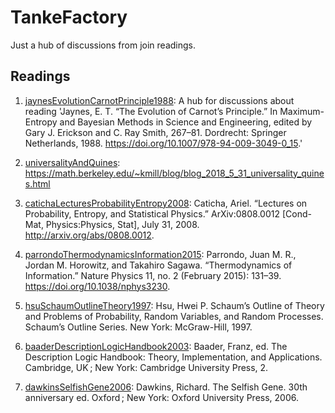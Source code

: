 # TankeFactory

Just a hub of discussions from join readings. 

## Readings

1. [jaynesEvolutionCarnotPrinciple1988](https://github.com/josePereiro/TankeFactory/discussions?discussions_q=label%3AjaynesEvolutionCarnotPrinciple1988):
   A hub for discussions about reading 'Jaynes, E. T. “The Evolution of Carnot’s Principle.” In Maximum-Entropy and Bayesian Methods in Science and Engineering, edited by Gary J. Erickson and C. Ray Smith, 267–81. Dordrecht: Springer Netherlands, 1988. https://doi.org/10.1007/978-94-009-3049-0_15.'

2. [universalityAndQuines](https://github.com/josePereiro/TankeFactory/discussions?discussions_q=label%3AuniversalityAndQuines):
   https://math.berkeley.edu/~kmill/blog/blog_2018_5_31_universality_quines.html

3. [catichaLecturesProbabilityEntropy2008](https://github.com/josePereiro/TankeFactory/discussions?discussions_q=label%3AcatichaLecturesProbabilityEntropy2008):
   Caticha, Ariel. “Lectures on Probability, Entropy, and Statistical Physics.” ArXiv:0808.0012 [Cond-Mat, Physics:Physics, Stat], July 31, 2008. http://arxiv.org/abs/0808.0012.

4. [parrondoThermodynamicsInformation2015](https://github.com/josePereiro/TankeFactory/discussions?discussions_q=label%3AparrondoThermodynamicsInformation2015):
   Parrondo, Juan M. R., Jordan M. Horowitz, and Takahiro Sagawa. “Thermodynamics of Information.” Nature Physics 11, no. 2 (February 2015): 131–39. https://doi.org/10.1038/nphys3230.

5. [hsuSchaumOutlineTheory1997](https://github.com/josePereiro/TankeFactory/discussions?discussions_q=label%3AhsuSchaumOutlineTheory1997):
   Hsu, Hwei P. Schaum’s Outline of Theory and Problems of Probability, Random Variables, and Random Processes. Schaum’s Outline Series. New York: McGraw-Hill, 1997.

6. [baaderDescriptionLogicHandbook2003](https://github.com/josePereiro/TankeFactory/discussions?discussions_q=label%3AbaaderDescriptionLogicHandbook2003):
   Baader, Franz, ed. The Description Logic Handbook: Theory, Implementation, and Applications. Cambridge, UK ; New York: Cambridge University Press, 2.

8. [dawkinsSelfishGene2006](https://github.com/josePereiro/TankeFactory/discussions?discussions_q=label%3AdawkinsSelfishGene2006):
   Dawkins, Richard. The Selfish Gene. 30th anniversary ed. Oxford ; New York: Oxford University Press, 2006.
